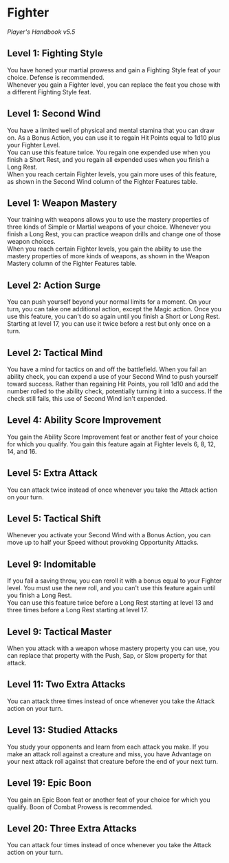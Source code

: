 # Fighter
*Player's Handbook v5.5* 

## Level 1: Fighting Style
You have honed your martial prowess and gain a Fighting Style feat of your choice. Defense is recommended.  
Whenever you gain a Fighter level, you can replace the feat you chose with a different Fighting Style feat.

## Level 1: Second Wind
You have a limited well of physical and mental stamina that you can draw on. As a Bonus Action, you can use it to regain Hit Points equal to 1d10 plus your Fighter Level.  
You can use this feature twice. You regain one expended use when you finish a Short Rest, and you regain all expended uses when you finish a Long Rest.  
When you reach certain Fighter levels, you gain more uses of this feature, as shown in the Second Wind column of the Fighter Features table.

## Level 1: Weapon Mastery
Your training with weapons allows you to use the mastery properties of three kinds of Simple or Martial weapons of your choice. Whenever you finish a Long Rest, you can practice weapon drills and change one of those weapon choices.  
When you reach certain Fighter levels, you gain the ability to use the mastery properties of more kinds of weapons, as shown in the Weapon Mastery column of the Fighter Features table.

## Level 2: Action Surge
You can push yourself beyond your normal limits for a moment. On your turn, you can take one additional action, except the Magic action.
Once you use this feature, you can't do so again until you finish a Short or Long Rest. Starting at level 17, you can use it twice before a rest but only once on a turn.

## Level 2: Tactical Mind
You have a mind for tactics on and off the battlefield. When you fail an ability check, you can expend a use of your Second Wind to push yourself toward success. Rather than regaining Hit Points, you roll 1d10 and add the number rolled to the ability check, potentially turning it into a success. If the check still fails, this use of Second Wind isn't expended.

## Level 4: Ability Score Improvement
You gain the Ability Score Improvement feat or another feat of your choice for which you qualify. You gain this feature again at Fighter levels 6, 8, 12, 14, and 16.

## Level 5: Extra Attack
You can attack twice instead of once whenever you take the Attack action on your turn.

## Level 5: Tactical Shift
Whenever you activate your Second Wind with a Bonus Action, you can move up to half your Speed without provoking Opportunity Attacks.

## Level 9: Indomitable
If you fail a saving throw, you can reroll it with a bonus equal to your Fighter level. You must use the new roll, and you can't use this feature again until you finish a Long Rest.  
You can use this feature twice before a Long Rest starting at level 13 and three times before a Long Rest starting at level 17.

## Level 9: Tactical Master
When you attack with a weapon whose mastery property you can use, you can replace that property with the Push, Sap, or Slow property for that attack.

## Level 11: Two Extra Attacks
You can attack three times instead of once whenever you take the Attack action on your turn.

## Level 13: Studied Attacks
You study your opponents and learn from each attack you make. If you make an attack roll against a creature and miss, you have Advantage on your next attack roll against that creature before the end of your next turn.

## Level 19: Epic Boon
You gain an Epic Boon feat or another feat of your choice for which you qualify. Boon of Combat Prowess is recommended.

## Level 20: Three Extra Attacks
You can attack four times instead of once whenever you take the Attack action on your turn.